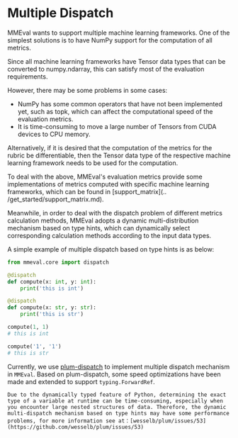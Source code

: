 # Multiple Dispatch

MMEval wants to support multiple machine learning frameworks. One of the simplest solutions is to have NumPy support for the computation of all metrics.

Since all machine learning frameworks have Tensor data types that can be converted to numpy.ndarray, this can satisfy most of the evaluation requirements.

However, there may be some problems in some cases:

- NumPy has some common operators that have not been implemented yet, such as topk, which can affect the computational speed of the evaluation metrics.
- It is time-consuming to move a large number of Tensors from CUDA devices to CPU memory.

Alternatively, if it is desired that the computation of the metrics for the rubric be differentiable, then the Tensor data type of the respective machine learning framework needs to be used for the computation.

To deal with the above, MMEval's evaluation metrics provide some implementations of metrics computed with specific machine learning frameworks, which can be found in \[support_matrix\](.. /get_started/support_matrix.md).

Meanwhile, in order to deal with the dispatch problem of different metrics calculation methods, MMEval adopts a dynamic multi-distribution mechanism based on type hints, which can dynamically select corresponding calculation methods according to the input data types.

A simple example of multiple dispatch based on type hints is as below:

```python
from mmeval.core import dispatch

@dispatch
def compute(x: int, y: int):
    print('this is int')

@dispatch
def compute(x: str, y: str):
    print('this is str')

compute(1, 1)
# this is int

compute('1', '1')
# this is str
```

Currently, we use [plum-dispatch](https://github.com/wesselb/plum) to implement multiple
dispatch mechanism in `MMEval`. Based on plum-dispatch, some speed optimizations have been made and extended to support `typing.ForwardRef`.

```{warning}
Due to the dynamically typed feature of Python, determining the exact type of a variable at runtime can be time-consuming, especially when you encounter large nested structures of data. Therefore, the dynamic multi-dispatch mechanism based on type hints may have some performance problems, for more information see at：[wesselb/plum/issues/53](https://github.com/wesselb/plum/issues/53)
```
